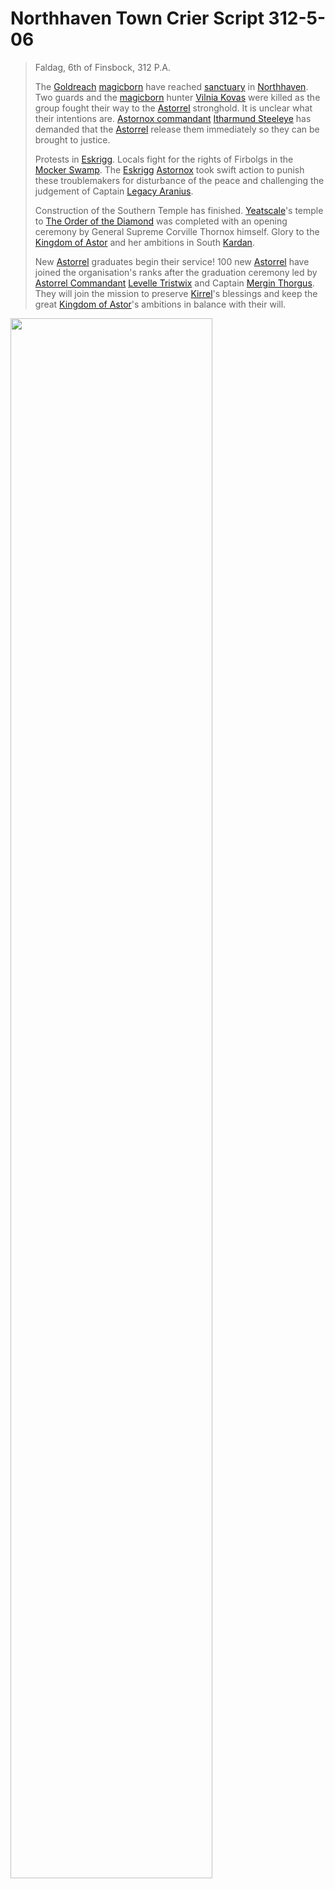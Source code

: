 # Northhaven Town Crier Script 312-5-06

> Faldag, 6th of Finsbock, 312 P.A.
>
> The [Goldreach](../../astarus/civilisations/kingdom-of-astor/settlements/goldreach/README.md) [magicborn](../../astarus/civilisations/kingdom-of-astor/magicborn.md) have reached [sanctuary](../../astarus/civilisations/kingdom-of-astor/organisations/astorrel/sanctuary.md) in [Northhaven](../../astarus/places/cities/northhaven.md). Two guards and the [magicborn](../../astarus/civilisations/kingdom-of-astor/magicborn.md) hunter [Vilnia Kovas](../../astarus/people/vilnia-kovas.md) were killed as the group fought their way to the [Astorrel](../../astarus/civilisations/kingdom-of-astor/organisations/astorrel/astorrel.md) stronghold. It is unclear what their intentions are. [Astornox commandant](../../astarus/civilisations/kingdom-of-astor/organisations/astornox/ranks/7-commandant.md) [Itharmund Steeleye](../../astarus/people/itharmund-steeleye.md) has demanded that the [Astorrel](../../astarus/civilisations/kingdom-of-astor/organisations/astorrel/astorrel.md) release them immediately so they can be brought to justice.
>
> Protests in [Eskrigg](../../astarus/places/cities/eskrigg.md). Locals fight for the rights of Firbolgs in the [Mocker Swamp](../../astarus/places/forests/mocker-swamp.md). The [Eskrigg](../../astarus/places/cities/eskrigg.md) [Astornox](../../astarus/civilisations/kingdom-of-astor/organisations/astornox/astornox.md) took swift action to punish these troublemakers for disturbance of the peace and challenging the judgement of Captain [Legacy Aranius](../../astarus/people/legacy-aranius.md).
>
> Construction of the Southern Temple has finished. [Yeatscale](../../astarus/places/cities/yeatscale.md)'s temple to [The Order of the Diamond](../../astarus/gods/the-order-of-the-diamond.md) was completed with an opening ceremony by General Supreme Corville Thornox himself. Glory to the [Kingdom of Astor](../../astarus/civilisations/kingdom-of-astor/README.md) and her ambitions in South [Kardan](../../astarus/places/continents/kardan.md).
>
> New [Astorrel](../../astarus/civilisations/kingdom-of-astor/organisations/astorrel/astorrel.md) graduates begin their service! 100 new [Astorrel](../../astarus/civilisations/kingdom-of-astor/organisations/astorrel/astorrel.md) have joined the organisation's ranks after the graduation ceremony led by [Astorrel Commandant](../../astarus/civilisations/kingdom-of-astor/organisations/astorrel/ranks/8-commandant.md) [Levelle Tristwix](../../astarus/people/levelle-tristwix.md) and Captain [Mergin Thorgus](../../astarus/people/mergin-thorgus.md). They will join the mission to preserve [Kirrel](../../astarus/gods/gods/kirrel.md)'s blessings and keep the great [Kingdom of Astor](../../astarus/civilisations/kingdom-of-astor/README.md)'s ambitions in balance with their will.

<img src="../../images/papers/northhaven-town-crier-script-312-5-06.png" width="80%" />
